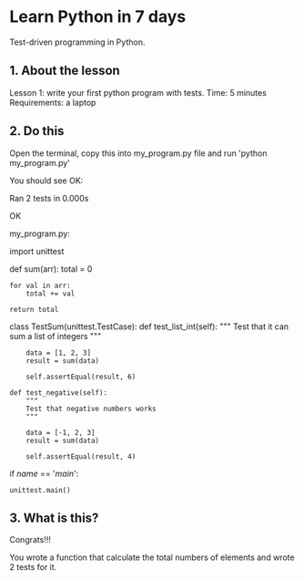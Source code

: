 # Learn Python in 7 days

Test-driven programming in Python.

## 1. About the lesson
Lesson 1: write your first python program with tests.
Time: 5 minutes
Requirements: a laptop

## 2. Do this
Open the terminal, copy this into my_program.py file and run 'python my_program.py'

You should see OK:

Ran 2 tests in 0.000s

OK

my_program.py:

import unittest

def sum(arr):
    total = 0

    for val in arr:
        total += val

    return total

class TestSum(unittest.TestCase):
    def test_list_int(self):
        """
        Test that it can sum a list of integers
        """

        data = [1, 2, 3]
        result = sum(data)

        self.assertEqual(result, 6)

    def test_negative(self):
        """
        Test that negative numbers works
        """

        data = [-1, 2, 3]
        result = sum(data)

        self.assertEqual(result, 4)

if _name_ == '_main_':

    unittest.main()

## 3. What is this?
Congrats!!!

You wrote a function that calculate the total numbers of elements and wrote 2 tests for it.
